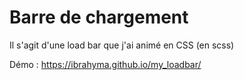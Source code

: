 # Barre de chargement

Il s'agit d'une load bar que j'ai animé en CSS (en scss)

Démo : https://ibrahyma.github.io/my_loadbar/
